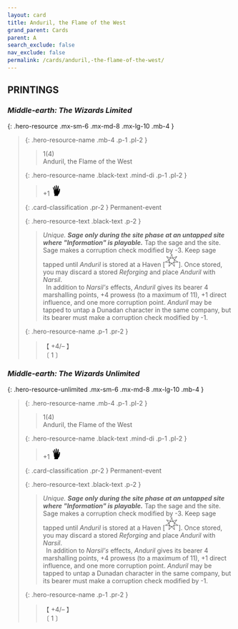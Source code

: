 ```yaml
---
layout: card
title: Anduril, the Flame of the West
grand_parent: Cards
parent: A
search_exclude: false
nav_exclude: false
permalink: /cards/anduril,-the-flame-of-the-west/
---
```


## PRINTINGS


### _Middle-earth: The Wizards Limited_

{: .hero-resource .mx-sm-6 .mx-md-8 .mx-lg-10 .mb-4 }
> {: .hero-resource-name .mb-4 .p-1 .pl-2 }
> > <div class="card-mp">1(4)</div>
> > <div class="card-name">Anduril, the Flame of the West</div>
>
> {: .hero-resource-name .black-text .mind-di .p-1 .pl-2 }
> > +1 ![](/assets/images/di.svg)
>
> {: .card-classification .pr-2 }
> Permanent-event
>
> {: .hero-resource-text .black-text .p-2 }
> > _Unique._ ***Sage only during the site phase at an untapped site where "Information" is playable.*** Tap the sage and the site. Sage makes a corruption check modified by -3. Keep sage tapped until _Anduril_ is stored at a Haven \[![](/assets/images/free-haven.svg)]. Once stored, you may discard a stored _Reforging_ and place _Anduril_ with _Narsil_. <br>&ensp;In addition to _Narsil's_ effects, _Anduril_ gives its bearer 4 marshalling points, +4 prowess (to a maximum of 11), +1 direct influence, and one more corruption point. _Anduril_ may be tapped to untap a Dunadan character in the same company, but its bearer must make a corruption check modified by -1. 
> 
> {: .hero-resource-name .p-1 .pr-2 }
> > <div class="card-shield">【 +4/&ndash; 】</div>
> > <div class="card-corruption">〔 1 〕</div>

### _Middle-earth: The Wizards Unlimited_

{: .hero-resource-unlimited .mx-sm-6 .mx-md-8 .mx-lg-10 .mb-4 }
> {: .hero-resource-name .mb-4 .p-1 .pl-2 }
> > <div class="card-mp">1(4)</div>
> > <div class="card-name">Anduril, the Flame of the West</div>
>
> {: .hero-resource-name .black-text .mind-di .p-1 .pl-2 }
> > +1 ![](/assets/images/di.svg)
>
> {: .card-classification .pr-2 }
> Permanent-event
>
> {: .hero-resource-text .black-text .p-2 }
> > _Unique._ ***Sage only during the site phase at an untapped site where "Information" is playable.*** Tap the sage and the site. Sage makes a corruption check modified by -3. Keep sage tapped until _Anduril_ is stored at a Haven \[![](/assets/images/free-haven.svg)]. Once stored, you may discard a stored _Reforging_ and place _Anduril_ with _Narsil_. <br>&ensp;In addition to _Narsil's_ effects, _Anduril_ gives its bearer 4 marshalling points, +4 prowess (to a maximum of 11), +1 direct influence, and one more corruption point. _Anduril_ may be tapped to untap a Dunadan character in the same company, but its bearer must make a corruption check modified by -1. 
> 
> {: .hero-resource-name .p-1 .pr-2 }
> > <div class="card-shield">【 +4/&ndash; 】</div>
> > <div class="card-corruption">〔 1 〕</div>
